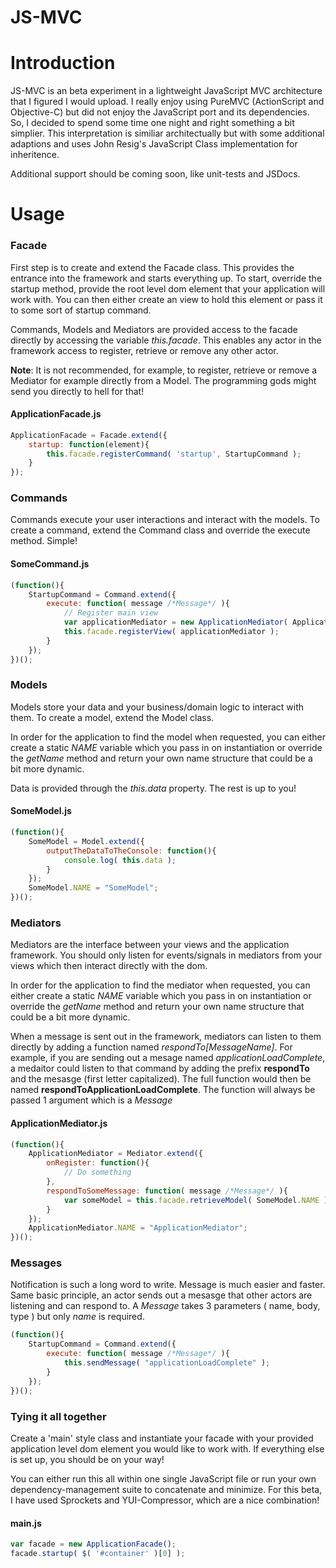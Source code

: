 JS-MVC
=======

# Introduction

JS-MVC is an beta experiment in a lightweight JavaScript MVC architecture that I figured I would upload. I really enjoy using PureMVC (ActionScript and Objective-C) but did not enjoy the JavaScript port and its dependencies. So, I decided to spend some time one night and right something a bit simplier. This interpretation is similiar architectually but with some additional adaptions and uses John Resig's JavaScript Class implementation for inheritence.

Additional support should be coming soon, like unit-tests and JSDocs.

# Usage

### Facade

First step is to create and extend the Facade class. This provides the entrance into the framework and starts everything up. To start, override the startup method, provide the root level dom element that your application will work with. You can then either create an view to hold this element or pass it to some sort of startup command.

Commands, Models and Mediators are provided access to the facade directly by accessing the variable *this.facade*. This enables any actor in the framework access to register, retrieve or remove any other actor. 

**Note**: It is not recommended, for example, to register, retrieve or remove a Mediator for example directly from a Model. The programming gods might send you directly to hell for that!

#### ApplicationFacade.js

```js
ApplicationFacade = Facade.extend({
	startup: function(element){
		this.facade.registerCommand( 'startup', StartupCommand );
	}
});
```

### Commands

Commands execute your user interactions and interact with the models. To create a command, extend the Command class and override the execute method. Simple!

#### SomeCommand.js

```js
(function(){
	StartupCommand = Command.extend({
		execute: function( message /*Message*/ ){
			// Register main view
			var applicationMediator = new ApplicationMediator( ApplicationMediator.NAME, message.getBody() );
			this.facade.registerView( applicationMediator );
		}
	});
})();
```

### Models

Models store your data and your business/domain logic to interact with them. To create a model, extend the Model class. 

In order for the application to find the model when requested, you can either create a static *NAME* variable which you pass in on instantiation or override the *getName* method and return your own name structure that could be a bit more dynamic.

Data is provided through the *this.data* property. The rest is up to you!

#### SomeModel.js

```js
(function(){
	SomeModel = Model.extend({
		outputTheDataToTheConsole: function(){
			console.log( this.data );
		}
	});
	SomeModel.NAME = "SomeModel";
})();
```

### Mediators

Mediators are the interface between your views and the application framework. You should only listen for events/signals in mediators from your views which then interact directly with the dom. 

In order for the application to find the mediator when requested, you can either create a static *NAME* variable which you pass in on instantiation or override the *getName* method and return your own name structure that could be a bit more dynamic.

When a message is sent out in the framework, mediators can listen to them directly by adding a function named *respondTo[MessageName]*. For example, if you are sending out a mesage named *applicationLoadComplete*, a medaitor could listen to that command by adding the prefix **respondTo** and the mesasge (first letter capitalized). The full function would then be named **respondToApplicationLoadComplete**. The function will always be passed 1 argument which is a *Message*

#### ApplicationMediator.js

```js
(function(){
	ApplicationMediator = Mediator.extend({
		onRegister: function(){
			// Do something
		},
		respondToSomeMessage: function( message /*Message*/ ){
			var someModel = this.facade.retrieveModel( SomeModel.NAME );
		}
	});
	ApplicationMediator.NAME = "ApplicationMediator";
})();
```

### Messages

Notification is such a long word to write. Message is much easier and faster. Same basic principle, an actor sends out a mesasge that other actors are listening and can respond to. A *Message* takes 3 parameters ( name, body, type ) but only *name* is required.

```js
(function(){
	StartupCommand = Command.extend({
		execute: function( message /*Message*/ ){
			this.sendMessage( "applicationLoadComplete" );
		}
	});
})();
```

### Tying it all together

Create a 'main' style class and instantiate your facade with your provided application level dom element you would like to work with. If everything else is set up, you should be on your way!

You can either run this all within one single JavaScript file or run your own dependency-management suite to concatenate and minimize. For this beta, I have used Sprockets and YUI-Compressor, which are a nice combination!

#### main.js

```js
var facade = new ApplicationFacade();
facade.startup( $( '#container' )[0] );
```